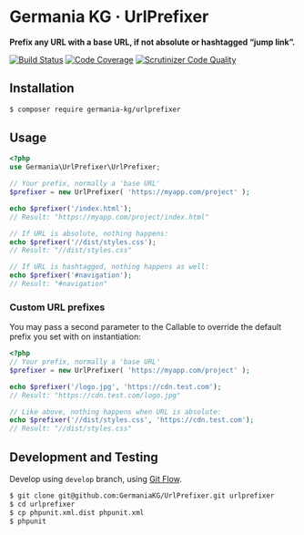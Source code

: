 # Germania KG · UrlPrefixer

**Prefix any URL with a base URL, if not absolute or hashtagged “jump link”.**

[![Build Status](https://travis-ci.org/GermaniaKG/UrlPrefixer.svg?branch=master)](https://travis-ci.org/GermaniaKG/UrlPrefixer)
[![Code Coverage](https://scrutinizer-ci.com/g/GermaniaKG/UrlPrefixer/badges/coverage.png?b=master)](https://scrutinizer-ci.com/g/GermaniaKG/UrlPrefixer/?branch=master)
[![Scrutinizer Code Quality](https://scrutinizer-ci.com/g/GermaniaKG/UrlPrefixer/badges/quality-score.png?b=master)](https://scrutinizer-ci.com/g/GermaniaKG/UrlPrefixer/?branch=master)

## Installation

```bash
$ composer require germania-kg/urlprefixer
```


## Usage

```php
<?php
use Germania\UrlPrefixer\UrlPrefixer;

// Your prefix, normally a 'base URL'
$prefixer = new UrlPrefixer( 'https://myapp.com/project' );

echo $prefixer('/index.html');
// Result: "https://myapp.com/project/index.html"

// If URL is absolute, nothing happens:
echo $prefixer('//dist/styles.css');
// Result: "//dist/styles.css"

// If URL is hashtagged, nothing happens as well:
echo $prefixer('#navigation');
// Result: "#navigation"


```

### Custom URL prefixes

You may pass a second parameter to the Callable to override the default prefix you set with on instantiation:

```php
<?php
// Your prefix, normally a 'base URL'
$prefixer = new UrlPrefixer( 'https://myapp.com/project' );

echo $prefixer('/logo.jpg', 'https://cdn.test.com');
// Result: "https://cdn.test.com/logo.jpg"

// Like above, nothing happens when URL is absolute:
echo $prefixer('//dist/styles.css', 'https://cdn.test.com');
// Result: "//dist/styles.css"
```



## Development and Testing

Develop using `develop` branch, using [Git Flow](https://github.com/nvie/gitflow).   

```bash
$ git clone git@github.com:GermaniaKG/UrlPrefixer.git urlprefixer
$ cd urlprefixer
$ cp phpunit.xml.dist phpunit.xml
$ phpunit
```
